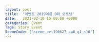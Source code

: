 ```yaml
---
layout: post
title:  "이벤트_2019여름_0화_오프닝"
date:   2021-02-10 15:00:00 +0000
categories: Event
Tags: Story Event
SceneCode: ["scene_evt190627_cp0_q1_s10"]
---
```

